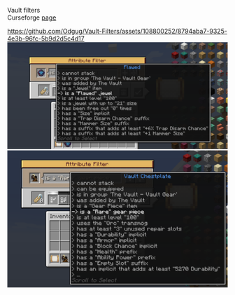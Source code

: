 Vault filters <br>
Curseforge [page](https://www.curseforge.com/minecraft/mc-mods/vault-filters)


https://github.com/Odgug/Vault-Filters/assets/108800252/8794aba7-9325-4e3b-96fc-5b9d2d5c4d17
![JewelExample](assets/JewelExample.png?raw=true "Jewel Attributes")
![GearExample](assets/GearExample.png?raw=true "Gear Attributes")
